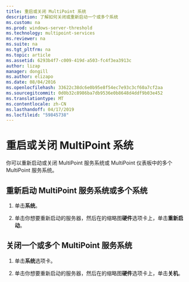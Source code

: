 ```yaml
---
title: 重启或关闭 MultiPoint 系统
description: 了解如何关闭或重新启动一个或多个系统
ms.custom: na
ms.prod: windows-server-threshold
ms.technology: multipoint-services
ms.reviewer: na
ms.suite: na
ms.tgt_pltfrm: na
ms.topic: article
ms.assetid: 6293b4f7-c009-419d-a503-fc4f3ea3913c
author: lizap
manager: dongill
ms.author: elizapo
ms.date: 08/04/2016
ms.openlocfilehash: 33622c38dc6e0b95e8f54ec7e93c3cf60a7cf2aa
ms.sourcegitcommit: 0d0b32c8986ba7db9536e0b8648d4ddf9b03e452
ms.translationtype: MT
ms.contentlocale: zh-CN
ms.lasthandoff: 04/17/2019
ms.locfileid: "59845738"
---
```

# <a name="restart-or-shut-down-multipoint-systems"></a>重启或关闭 MultiPoint 系统
你可以重新启动或关闭 MultiPoint 服务系统或 MultiPoint 仪表板中的多个 MultiPoint 服务系统。  
  
## <a name="restart-a-multipoint-services-system-or-multiple-systems"></a>重新启动 MultiPoint 服务系统或多个系统  
  
1.  单击**系统**。  
  
2.  单击你想要重新启动的服务器，然后在的缩略图**硬件**选项卡上，单击**重新启动**。  
  
## <a name="to-shut-down-a-multipoint-services-system-or-multiple-systems"></a>关闭一个或多个 MultiPoint 服务系统  
  
1.  单击**系统**选项卡。  
  
2.  单击你想要重新启动的服务器，然后在的缩略图**硬件**选项卡上，单击**关机**。
